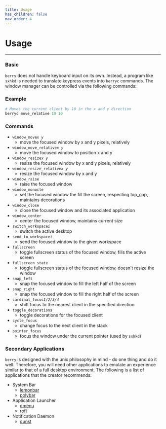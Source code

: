 ```yaml
---
title: Usage
has_children: false
nav_order: 4
---
```


# Usage

---

### Basic

`berry` does not handle keyboard input on its own.
Instead, a program like `sxhkd` is needed to translate keypress events
into `berryc` commands.
The window manager can be controlled via the following commands:

### Example
```python
# Moves the current client by 10 in the x and y direction
berryc move_relative 10 10 
```

### Commands
* `window_move`*`x y`*
    * move the focused window by x and y pixels, relatively
* `window_move_relative`*`x y`*
    * move the focused window to position x and y
* `window_resize`*`x y`*
    * resize the focused window by x and y pixels, relatively
* `window_resize_relative`*`x y`*
    * resize the focused window by x and y
* `window_raise`
    * raise the focused window
* `window_monocle`
    * set the focused window the fill the screen, respecting top_gap, maintains decorations
* `window_close`
    * close the focused window and its associated application
* `window_center`
    * center the focused window, maintains current size
* `switch_workspace`*`i`*
    * switch the active desktop
* `send_to_workspace`*`i`*
    * send the focused window to the given workspace
* `fullscreen`
    * toggle fullscreen status of the focused window, fills the active screen
* `fullscreen_state`
    * toggle fullscreen status of the focused window, doesn't resize the window
* `snap_left`
    * snap the focused window to fill the left half of the screen
* `snap_right`
    * snap the focused window to fill the right half of the screen
* `cardinal_focus`*`1/2/3/4`*
    * shift focus to the nearest client in the specified direction
* `toggle_decorations`
    * toggle decorations for the focused client
* `cycle_focus`
    * change focus to the next client in the stack
* `pointer_focus`
    * focus the window under the current pointer (used by `sxhkd`)


### Secondary Applications

`berry` is designed with the unix philosophy in mind - do one thing and do it well.
Therefore, you will need other applications to emulate an experience similar to that
of a full desktop environment.
The following is a list of applications that the creator recommends:

* System Bar
    * [lemonbar](https://github.com/LemonBoy/bar)
    * [polybar](https://github.com/polybar/polybar)
* Application Launcher
    * [dmenu](https://tools.suckless.org/dmenu/)
    * [rofi](https://github.com/davatorium/rofi)
* Notification Daemon
    * [dunst](daemons)

